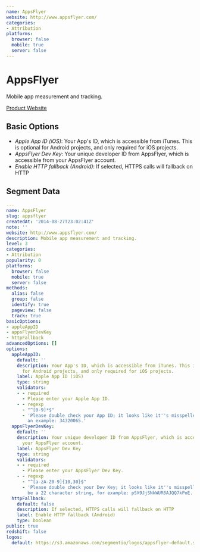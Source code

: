 ```yaml
---
name: AppsFlyer
website: http://www.appsflyer.com/
categories:
- Attribution
platforms:
  browser: false
  mobile: true
  server: false
---
```


# AppsFlyer

Mobile app measurement and tracking.

[Product Website](http://www.appsflyer.com/)

## Basic Options

- *Apple App ID (iOS)*: Your App's ID, which is accessible from iTunes. This is optional for Android projects, and only required for iOS projects.
- *AppsFlyer Dev Key*: Your unique developer ID from AppsFlyer, which is accessible from your AppsFlyer account.
- *Enable HTTP fallback (Android)*: If selected, HTTPS calls will fallback on HTTP


## Segment Data
```yaml
---
name: AppsFlyer
slug: appsflyer
createdAt: '2014-08-27T23:02:41Z'
note: ''
website: http://www.appsflyer.com/
description: Mobile app measurement and tracking.
level: 3
categories:
- Attribution
popularity: 0
platforms:
  browser: false
  mobile: true
  server: false
methods:
  alias: false
  group: false
  identify: true
  pageview: false
  track: true
basicOptions:
- appleAppID
- appsFlyerDevKey
- httpFallback
advancedOptions: []
options:
  appleAppID:
    default: ''
    description: Your App's ID, which is accessible from iTunes. This is optional
      for Android projects, and only required for iOS projects.
    label: Apple App ID (iOS)
    type: string
    validators:
    - - required
      - Please enter your Apple App ID.
    - - regexp
      - "^[0-9]*$"
      - 'Please double check your App ID; it looks like it''s misspelled. Here''s
        an example: 34320065.'
  appsFlyerDevKey:
    default: ''
    description: Your unique developer ID from AppsFlyer, which is accessible from
      your AppsFlyer account.
    label: AppsFlyer Dev Key
    type: string
    validators:
    - - required
      - Please enter your AppsFlyer Dev Key.
    - - regexp
      - "^[a-zA-Z0-9]{10,30}$"
      - 'Please double check your Dev Key; it looks like it''s misspelled. It should
        be a 22 character string, for example: pSX9JjSNkWUR8AJQQ7kPoE.'
  httpFallback:
    default: false
    description: If selected, HTTPS calls will fallback on HTTP
    label: Enable HTTP fallback (Android)
    type: boolean
public: true
redshift: false
logos:
  default: https://s3.amazonaws.com/segmentio/logos/appsflyer-default.svg

```

